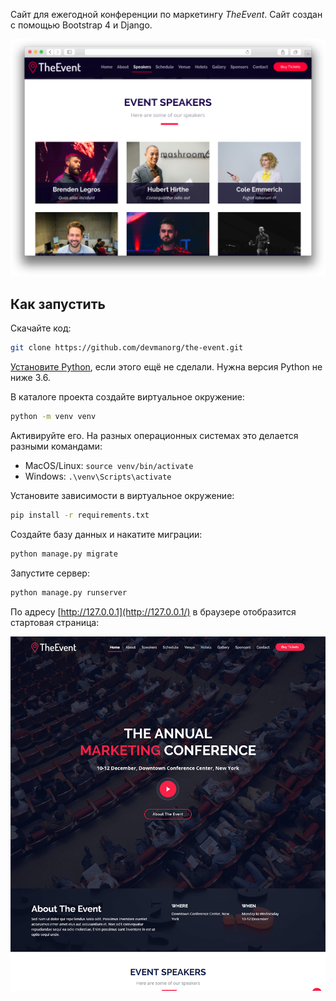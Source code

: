 Сайт для ежегодной конференции по маркетингу *TheEvent*. Сайт создан с помощью Bootstrap 4 и Django.

![](screenshots/start-page-v2.png)



## Как запустить

Скачайте код:
```sh
git clone https://github.com/devmanorg/the-event.git
```

[Установите Python](https://www.python.org/), если этого ещё не сделали. Нужна версия Python не ниже 3.6.

В каталоге проекта создайте виртуальное окружение:
```sh
python -m venv venv
```

Активируйте его. На разных операционных системах это делается разными командами:

- MacOS/Linux: `source venv/bin/activate`
- Windows: `.\venv\Scripts\activate`

Установите зависимости в виртуальное окружение:
```sh
pip install -r requirements.txt
```

Создайте базу данных и накатите миграции:

```sh
python manage.py migrate
```

Запустите сервер:

```sh
python manage.py runserver
```

По адресу [http://127.0.0.1](http://127.0.0.1/) в браузере отобразится стартовая страница:

![Start Scree](screenshots/start-screen.png)

